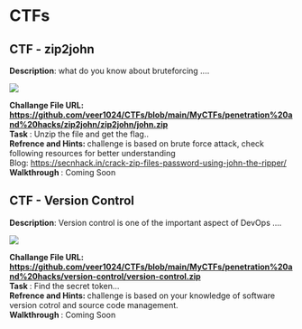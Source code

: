 <h1><centre>CTFs</centre></h1>

<h2> CTF - zip2john </h2>
<p><b>Description</b>: what do you know about bruteforcing  .... </p>

![](brute%20force.jpeg)

<b>Challange File URL: https://github.com/veer1024/CTFs/blob/main/MyCTFs/penetration%20and%20hacks/zip2john/zip2john/john.zip</b><br>
<b> Task </b>: Unzip the file and get the flag..<br>
<b> Refrence and Hints: </b> challenge is based on brute force attack, check following resources for better understanding<br>
Blog: https://secnhack.in/crack-zip-files-password-using-john-the-ripper/
<br>
<b> Walkthrough </b>: Coming Soon <br> 

<h2> CTF - Version Control </h2>
<p><b>Description</b>: Version control is one of the important aspect of DevOps  .... </p>

![](brute%20force.jpeg)

<b>Challange File URL: https://github.com/veer1024/CTFs/blob/main/MyCTFs/penetration%20and%20hacks/version-control/version-control.zip</b><br>
<b> Task </b>: Find the secret token...<br>
<b> Refrence and Hints: </b> challenge is based on your knowledge of software version cotrol and source code management.<br>
<b> Walkthrough </b>: Coming Soon <br> 
